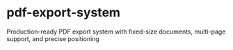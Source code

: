 # pdf-export-system
Production-ready PDF export system with fixed-size documents, multi-page support, and precise positioning
